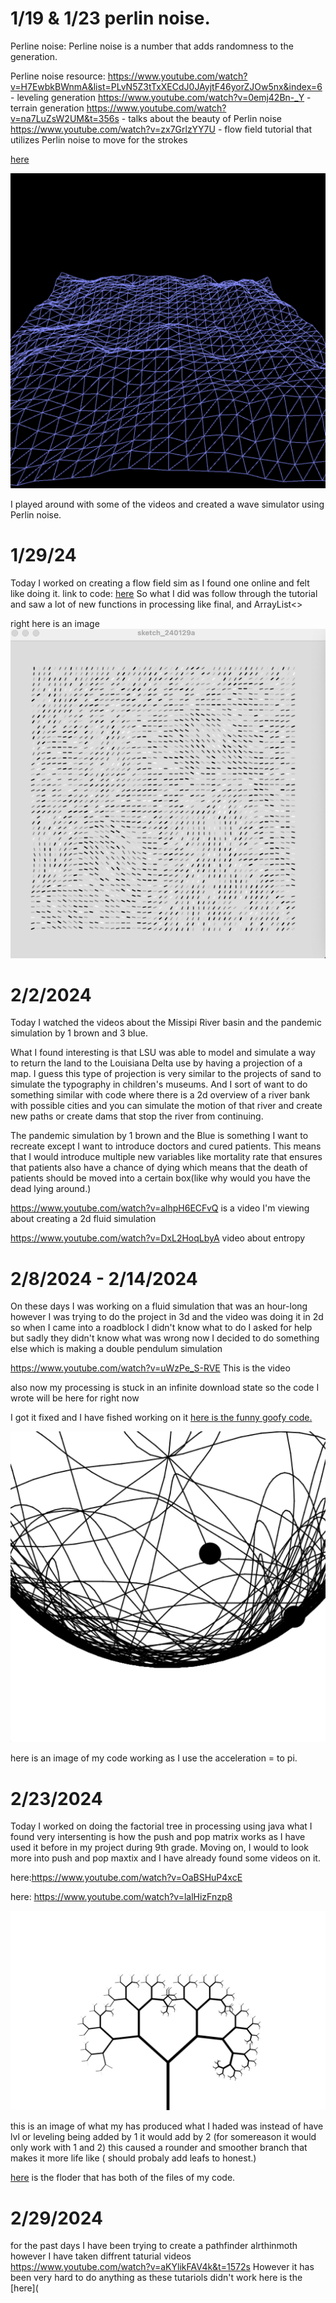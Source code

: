 # 1/19 & 1/23 perlin noise.
Perline noise: Perline noise is a number that adds randomness to the generation. 


Perline noise resource:
https://www.youtube.com/watch?v=H7EwbkBWnmA&list=PLvN5Z3tTxXECdJ0JAyjtF46yorZJOw5nx&index=6 - leveling generation
https://www.youtube.com/watch?v=0emj42Bn-_Y - terrain generation
https://www.youtube.com/watch?v=na7LuZsW2UM&t=356s - talks about the beauty of Perlin noise  
https://www.youtube.com/watch?v=zx7GrlzYY7U - flow field tutorial that utilizes Perlin noise to move for the strokes

[here](waves.pde)

![image](wave.png)

I played around with some of the videos and created a wave simulator using Perlin noise.



# 1/29/24


Today I worked on creating a flow field sim as I found one online and felt like doing it.
link to code:
[here](flow_fields.pde)
So what I did was follow through the tutorial and saw a lot of new functions in processing like final, and ArrayList<>

right here is an image
![image](GridButBetter.png)

# 2/2/2024

Today I watched the videos about the Missipi River basin and the pandemic simulation by 1 brown and 3 blue.

What I found interesting is that LSU was able to model and simulate a way to return the land to the Louisiana Delta use by having a projection of a map. I guess this type of projection is very similar to the projects of sand to simulate the typography in children's museums. And I sort of want to do something similar with code where there is a 2d overview of a river bank with possible cities and you can simulate the motion of that river and create new paths or create dams that stop the river from continuing.

The pandemic simulation by 1 brown and the Blue is something I want to recreate except I want to introduce doctors and cured patients. This means that I would introduce multiple new variables like mortality rate that ensures that patients also have a chance of dying which means that the death of patients should be moved into a certain box(like why would you have the dead lying around.)

https://www.youtube.com/watch?v=alhpH6ECFvQ is a video I'm viewing about creating a 2d fluid simulation


https://www.youtube.com/watch?v=DxL2HoqLbyA video about entropy
# 2/8/2024 - 2/14/2024
On these days I was working on a fluid simulation that was an hour-long however I was trying to do the project in 3d and the video was doing it in 2d so when I came into a roadblock I didn't know what to do I asked for help but sadly they didn't know what was wrong now I decided to do something else which is making a double pendulum simulation 

https://www.youtube.com/watch?v=uWzPe_S-RVE This is the video

also now my processing is stuck in an infinite download state so the code I wrote will be here for right now

I got it fixed and I have fished working on it [here is the funny goofy code.](pendulme.pde)

![image](EA.png)


here is an image of my code working as I use the acceleration = to pi.

# 2/23/2024

Today I worked on doing the factorial tree in processing using java what I found very intersenting is how the push and pop matrix works as I have used it before in my project during 9th grade. Moving on, I would to look more into push and pop maxtix and I have already found some videos on it. 

here:https://www.youtube.com/watch?v=OaBSHuP4xcE

here: https://www.youtube.com/watch?v=lalHizFnzp8


![image](fractal.png)


this is an image of what my has produced what I haded was instead of have lvl or leveling being added by 1 it would add by 2 (for somereason it would only work with 1 and 2) this caused a rounder and smoother branch that makes it more life like ( should probaly add leafs to honest.)

[here](fractal_thing) is the floder that has both of the files of my code. 


# 2/29/2024

for the past days I have been trying to create a pathfinder alrthinmoth however I have taken diffrent taturial videos 
https://www.youtube.com/watch?v=aKYlikFAV4k&t=1572s
However it has been very hard to do anything as these tutariols didn't work here is the [here](

